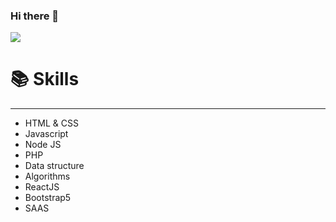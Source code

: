 ### Hi there 👋
<img src="https://images.unsplash.com/photo-1616004655123-818cbd4b3143?ixlib=rb-1.2.1&ixid=MnwxMjA3fDB8MHxzZWFyY2h8MzR8fHByb2dyYW1tZXJ8ZW58MHx8MHx8&auto=format&fit=crop&w=500&q=60" >
<h1>📚 Skills </h1>
<hr>

<ul>
  <li>HTML & CSS</li>
  <li>Javascript</li>
  <li>Node JS</li>
  <li>PHP</li>
  <li>Data structure</li>
  <li>Algorithms</li>
  <li>ReactJS</li>
  <li>Bootstrap5</li>
  <li>SAAS</li>
</ul>
